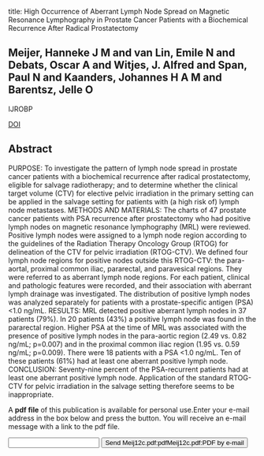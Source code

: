 title: High Occurrence of Aberrant Lymph Node Spread on Magnetic Resonance Lymphography in Prostate Cancer Patients with a Biochemical Recurrence After Radical Prostatectomy

## Meijer, Hanneke J M and van Lin, Emile N and Debats, Oscar A and Witjes, J. Alfred and Span, Paul N and Kaanders, Johannes H A M and Barentsz, Jelle O
IJROBP

<a href="https://doi.org/10.1016/j.ijrobp.2011.04.054">DOI</a>

## Abstract
PURPOSE: To investigate the pattern of lymph node spread in prostate cancer patients with a biochemical recurrence after radical prostatectomy, eligible for salvage radiotherapy; and to determine whether the clinical target volume (CTV) for elective pelvic irradiation in the primary setting can be applied in the salvage setting for patients with (a high risk of) lymph node metastases. METHODS AND MATERIALS: The charts of 47 prostate cancer patients with PSA recurrence after prostatectomy who had positive lymph nodes on magnetic resonance lymphography (MRL) were reviewed. Positive lymph nodes were assigned to a lymph node region according to the guidelines of the Radiation Therapy Oncology Group (RTOG) for delineation of the CTV for pelvic irradiation (RTOG-CTV). We defined four lymph node regions for positive nodes outside this RTOG-CTV: the para-aortal, proximal common iliac, pararectal, and paravesical regions. They were referred to as aberrant lymph node regions. For each patient, clinical and pathologic features were recorded, and their association with aberrant lymph drainage was investigated. The distribution of positive lymph nodes was analyzed separately for patients with a prostate-specific antigen (PSA) <1.0 ng/mL. RESULTS: MRL detected positive aberrant lymph nodes in 37 patients (79%). In 20 patients (43%) a positive lymph node was found in the pararectal region. Higher PSA at the time of MRL was associated with the presence of positive lymph nodes in the para-aortic region (2.49 vs. 0.82 ng/mL; p=0.007) and in the proximal common iliac region (1.95 vs. 0.59 ng/mL; p=0.009). There were 18 patients with a PSA <1.0 ng/mL. Ten of these patients (61%) had at least one aberrant positive lymph node. CONCLUSION: Seventy-nine percent of the PSA-recurrent patients had at least one aberrant positive lymph node. Application of the standard RTOG-CTV for pelvic irradiation in the salvage setting therefore seems to be inappropriate.

A <b>pdf file</b> of this publication is available for personal use.Enter your e-mail address in the box below and press the button. You will receive an e-mail message with a link to the pdf file.
<form action="sender.php">  <input type="text" name="email">  <input type="submit" value="Send Meij12c.pdf:pdfMeij12c.pdf:PDF by e-mail"></form>